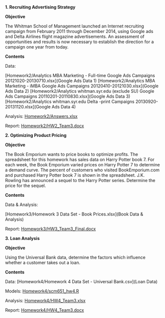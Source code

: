 **1. Recruiting Advertising Strategy**

**Objective**

The Whitman School of Management launched an Internet recruiting campaign from February 2011 through December 2014, using Google ads and Delta Airlines flight magazine advertisements. An assessment of opportunities and results is now necessary to establish the direction for a campaign one year from today.  

**Contents**

Data: 

[Homework2/Analytics MBA Marketing - Full-time Google Ads Campaigns 20121020-20130710.xlsx](Google Ads Data 1)
[Homework2/Analytics MBA Marketing - iMBA Google Ads Campaigns 20120410-20121030.xlsx](Google Ads Data 2)
[Homework2/Analytics whitman.syr.edu (exclude SU) Google Ads Campaigns 20110201-20110830.xlsx](Google Ads Data 3)
[Homework2/Analytics whitman.syr.edu Delta -print Campaigns 20130920-20131120.xlsx](Google Ads Data 4)

Analysis: [Homework2/Answers.xlsx](Analysis)

Report: [Homework2/HW2_Team3.docx](Report)


**2. Optimizing Product Pricing**

**Objective**

The Book Emporium wants to price books to optimize profits. The spreadsheet for this homework has sales data on Harry Potter book 7. For each week, the Book Emporium varied prices on Harry Potter 7 to determine a demand curve. The percent of customers who visited BookEmporium.com and purchased Harry Potter book 7 is shown in the spreadsheet. J.K. Rowling has announced a sequel to the Harry Potter series. Determine the price for the sequel.

**Contents**

Data & Analysis:

[Homework3/Homework 3 Data Set - Book Prices.xlsx](Book Data & Analysis)

Report: [Homework3/HW3_Team3_Final.docx](Report)


**3. Loan Analysis**

**Objective**

Using the Universal Bank data, determine the factors which influence whether a customer takes out a loan.

**Contents**

Data: [Homework4/Homework 4 Data Set - Universal Bank.csv](Loan Data)

Models: [Homework4/scm651_hw4.R](Models)

Analysis: [Homework4/HW4_Team3.xlsx](Analysis)

Report: [Homework4/HW4_Team3.docx](Report)